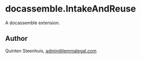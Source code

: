 # docassemble.IntakeAndReuse

A docassemble extension.

## Author

Quinten Steenhuis, admin@lemmalegal.com

